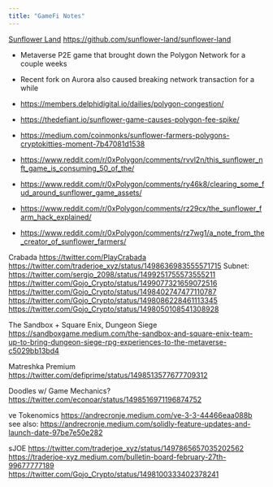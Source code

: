 ```yaml
---
title: "GameFi Notes"
---
```


[Sunflower Land](https://www.sunflower-land.com/)
https://github.com/sunflower-land/sunflower-land
* Metaverse P2E game that brought down the Polygon Network for a couple weeks
* Recent fork on Aurora also caused breaking network transaction for a while

* https://members.delphidigital.io/dailies/polygon-congestion/
* https://thedefiant.io/sunflower-game-causes-polygon-fee-spike/
* https://medium.com/coinmonks/sunflower-farmers-polygons-cryptokitties-moment-7b47081d1538
* https://www.reddit.com/r/0xPolygon/comments/rvvl2n/this_sunflower_nft_game_is_consuming_50_of_the/
* https://www.reddit.com/r/0xPolygon/comments/ry46k8/clearing_some_fud_around_sunflower_game_assets/
* https://www.reddit.com/r/0xPolygon/comments/rz29cx/the_sunflower_farm_hack_explained/
* https://www.reddit.com/r/0xPolygon/comments/rz7wg1/a_note_from_the_creator_of_sunflower_farmers/

Crabada
https://twitter.com/PlayCrabada
https://twitter.com/traderjoe_xyz/status/1498636983555571715
Subnet: https://twitter.com/sergio_2098/status/1499251755573555211
https://twitter.com/Gojo_Crypto/status/1499077321659072516
https://twitter.com/Gojo_Crypto/status/1498402747477110787
https://twitter.com/Gojo_Crypto/status/1498086228461113345
https://twitter.com/Gojo_Crypto/status/1498050108541308928


The Sandbox + Square Enix, Dungeon Siege
https://sandboxgame.medium.com/the-sandbox-and-square-enix-team-up-to-bring-dungeon-siege-rpg-experiences-to-the-metaverse-c5029bb13bd4

Matreshka Premium
https://twitter.com/defiprime/status/1498513577677709312

Doodles w/ Game Mechanics?
https://twitter.com/econoar/status/1498516971196874752


ve Tokenomics
https://andrecronje.medium.com/ve-3-3-44466eaa088b
see also: https://andrecronje.medium.com/solidly-feature-updates-and-launch-date-97be7e50e282

sJOE
https://twitter.com/traderjoe_xyz/status/1497865657035202562
https://traderjoe-xyz.medium.com/bulletin-board-february-27th-99677777189
https://twitter.com/Gojo_Crypto/status/1498100333402378241